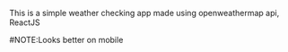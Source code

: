 This is a simple weather checking app made using openweathermap api, ReactJS

#NOTE:Looks better on mobile
